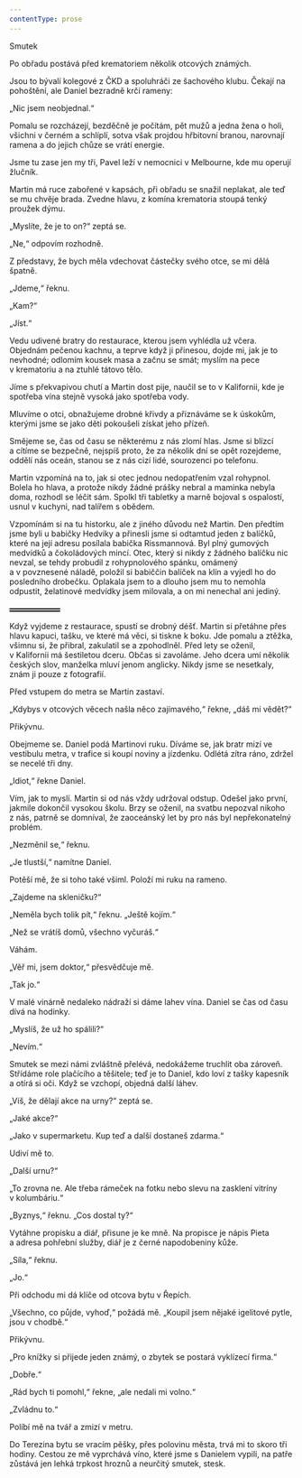 ```yaml
---
contentType: prose
---
```


<section>

Smutek

Po obřadu postává před krematoriem několik otcových známých.

Jsou to bývalí kolegové z ČKD a spoluhráči ze šachového klubu. Čekají na pohoštění, ale Daniel bezradně krčí rameny:

„Nic jsem neobjednal.“

Pomalu se rozcházejí, bezděčně je počítám, pět mužů a jedna žena o holi, všichni v černém a schlíplí, sotva však projdou hřbitovní branou, narovnají ramena a do jejich chůze se vrátí energie.

Jsme tu zase jen my tři, Pavel leží v nemocnici v Melbourne, kde mu operují žlučník.

Martin má ruce zabořené v kapsách, při obřadu se snažil neplakat, ale teď se mu chvěje brada. Zvedne hlavu, z komína krematoria stoupá tenký proužek dýmu.

„Myslíte, že je to on?“ zeptá se.

„Ne,“ odpovím rozhodně.

Z představy, že bych měla vdechovat částečky svého otce, se mi dělá špatně.

„Jdeme,“ řeknu.

„Kam?“

„Jíst.“

Vedu udivené bratry do restaurace, kterou jsem vyhlédla už včera. Objednám pečenou kachnu, a teprve když ji přinesou, dojde mi, jak je to nevhodné; odlomím kousek masa a začnu se smát; myslím na pece v krematoriu a na ztuhlé tátovo tělo.

Jíme s překvapivou chutí a Martin dost pije, naučil se to v Kalifornii, kde je spotřeba vína stejně vysoká jako spotřeba vody.

Mluvíme o otci, obnažujeme drobné křivdy a přiznáváme se k úskokům, kterými jsme se jako děti pokoušeli získat jeho přízeň.

Smějeme se, čas od času se některému z nás zlomí hlas. Jsme si blízcí a cítíme se bezpečně, nejspíš proto, že za několik dní se opět rozejdeme, oddělí nás oceán, stanou se z nás cizí lidé, sourozenci po telefonu.

Martin vzpomíná na to, jak si otec jednou nedopatřením vzal rohypnol. Bolela ho hlava, a protože nikdy žádné prášky nebral a maminka nebyla doma, rozhodl se léčit sám. Spolkl tři tabletky a marně bojoval s ospalostí, usnul v kuchyni, nad talířem s obědem.

Vzpomínám si na tu historku, ale z jiného důvodu než Martin. Den předtím jsme byli u babičky Hedviky a přinesli jsme si odtamtud jeden z balíčků, které na její adresu posílala babička Rissmannová. Byl plný gumových medvídků a čokoládových mincí. Otec, který si nikdy z žádného balíčku nic nevzal, se tehdy probudil z rohypnolového spánku, omámený a v povznesené náladě, položil si babiččin balíček na klín a vyjedl ho do posledního drobečku. Oplakala jsem to a dlouho jsem mu to nemohla odpustit, želatinové medvídky jsem milovala, a on mi nenechal ani jediný.

![divider.png](./resources/divider_opt.png)

Když vyjdeme z restaurace, spustí se drobný déšť. Martin si přetáhne přes hlavu kapuci, tašku, ve které má věci, si tiskne k boku. Jde pomalu a ztěžka, všimnu si, že přibral, zakulatil se a zpohodlněl. Před lety se oženil, v Kalifornii má šestiletou dceru. Občas si zavoláme. Jeho dcera umí několik českých slov, manželka mluví jenom anglicky. Nikdy jsme se nesetkaly, znám ji pouze z fotografií.

Před vstupem do metra se Martin zastaví.

„Kdybys v otcových věcech našla něco zajímavého,“ řekne, „dáš mi vědět?“

Přikývnu.

Obejmeme se. Daniel podá Martinovi ruku. Díváme se, jak bratr mizí ve vestibulu metra, v trafice si koupí noviny a jízdenku. Odlétá zítra ráno, zdržel se necelé tři dny.

„Idiot,“ řekne Daniel.

Vím, jak to myslí. Martin si od nás vždy udržoval odstup. Odešel jako první, jakmile dokončil vysokou školu. Brzy se oženil, na svatbu nepozval nikoho z nás, patrně se domníval, že zaoceánský let by pro nás byl nepřekonatelný problém.

„Nezměnil se,“ řeknu.

„Je tlustší,“ namítne Daniel.

Potěší mě, že si toho také všiml. Položí mi ruku na rameno.

„Zajdeme na skleničku?“

„Neměla bych tolik pít,“ řeknu. „Ještě kojím.“

„Než se vrátíš domů, všechno vyčuráš.“

Váhám.

„Věř mi, jsem doktor,“ přesvědčuje mě.

„Tak jo.“

V malé vinárně nedaleko nádraží si dáme lahev vína. Daniel se čas od času dívá na hodinky.

„Myslíš, že už ho spálili?“

„Nevím.“

Smutek se mezi námi zvláštně přelévá, nedokážeme truchlit oba zároveň. Střídáme role plačícího a těšitele; teď je to Daniel, kdo loví z tašky kapesník a otírá si oči. Když se vzchopí, objedná další láhev.

„Víš, že dělají akce na urny?“ zeptá se.

„Jaké akce?“

„Jako v supermarketu. Kup teď a další dostaneš zdarma.“

Udiví mě to.

„Další urnu?“

„To zrovna ne. Ale třeba rámeček na fotku nebo slevu na zasklení vitríny v kolumbáriu.“

„Byznys,“ řeknu. „Cos dostal ty?“

Vytáhne propisku a diář, přisune je ke mně. Na propisce je nápis Pieta a adresa pohřební služby, diář je z černé napodobeniny kůže.

„Síla,“ řeknu.

„Jo.“

Při odchodu mi dá klíče od otcova bytu v Řepích.

„Všechno, co půjde, vyhoď,“ požádá mě. „Koupil jsem nějaké igelitové pytle, jsou v chodbě.“

Přikývnu.

„Pro knížky si přijede jeden známý, o zbytek se postará vyklízecí firma.“

„Dobře.“

„Rád bych ti pomohl,“ řekne, „ale nedali mi volno.“

„Zvládnu to.“

Políbí mě na tvář a zmizí v metru.

Do Terezina bytu se vracím pěšky, přes polovinu města, trvá mi to skoro tři hodiny. Cestou ze mě vyprchává víno, které jsme s Danielem vypili, na patře zůstává jen lehká trpkost hroznů a neurčitý smutek, stesk.

</section>
